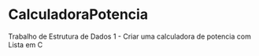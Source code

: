 # CalculadoraPotencia
Trabalho de Estrutura de Dados 1 - Criar uma calculadora de potencia com Lista em C
